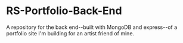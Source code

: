 # RS-Portfolio-Back-End
A repository for the back end--built with MongoDB and express--of a portfolio site I'm building for an artist friend of mine. 
